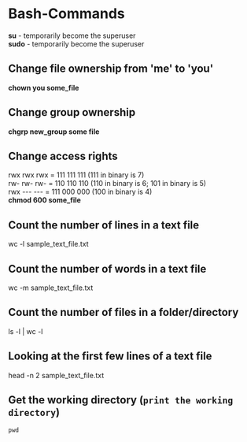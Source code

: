 # Bash-Commands
**su** - temporarily become the superuser
</br>
**sudo** - temporarily become the superuser
</br>
## Change file ownership from 'me' to 'you' 
**chown you some_file** 
</br>
## Change group ownership
**chgrp new_group some file** 
</br>
## Change access rights
rwx rwx rwx = 111 111 111 (111 in binary is 7)
</br>
rw- rw- rw- = 110 110 110 (110 in binary is 6; 101 in binary is 5)
</br>
rwx --- --- = 111 000 000 (100 in binary is 4)
</br>
**chmod 600 some_file**
</br>
## Count the number of lines in a text file
wc -l sample_text_file.txt 
</br>
## Count the number of words in a text file
wc -m sample_text_file.txt
</br>
## Count the number of files in a folder/directory
ls -l <folder> | wc -l
 </br>
 ## Looking at the first few lines of a text file
 head -n 2 sample_text_file.txt
 </br>
 ## Get the working directory (`print the working directory`)
 ``pwd``
 
 

